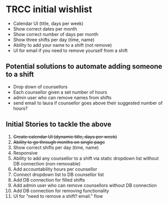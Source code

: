 # TRCC initial wishlist
- Calendar UI (title, days per week)
- Show correct dates per month
- Show correct number of days per month
- Show three shifts per day (time, name)
- Ability to add your name to a shift (not remove)
- UI for email if you need to remove yourself from a shift

## Potential solutions to automate adding someone to a shift
- Drop down of counsellors
- Each counsellor given a set number of hours
- admin user who can remove names from shifts
- send email to laura if counsellor goes above their suggested number of hours?


## Initial Stories to tackle the above
1. ~~Create calendar UI (dynamic title, days per week)~~
2. ~~Ability to go through months on single page~~
3. Show correct shifts per day (time, name)
4. Responsive
5. Ability to add any counsellor to a shift via static dropdown list without DB connection (non-removable)
6. Add accountability hours per counsellor
7. Connect dropdown list to DB counsellor list
8. Add DB connection for filled shifts
9. Add admin user who can remove counsellors without DB connection
10. Add DB connection for removing functionality
11. UI for "need to remove a shift? email." flow
